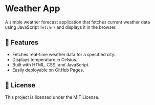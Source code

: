 # Weather App

A simple weather forecast application that fetches current weather data using JavaScript `fetch()` and displays it in the browser.

## 🚀 Features
- Fetches real-time weather data for a specified city.
- Displays temperature in Celsius.
- Built with HTML, CSS, and JavaScript.
- Easily deployable on GitHub Pages.

## 📄 License
This project is licensed under the MIT License.
